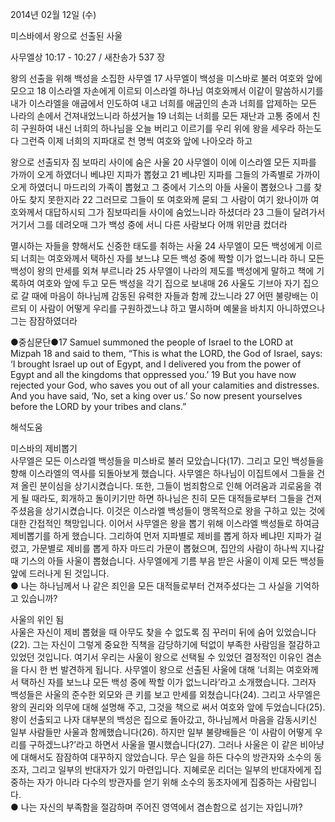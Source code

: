 2014년 02월 12일 (수)

미스바에서 왕으로 선출된 사울



사무엘상 10:17 - 10:27 / 새찬송가 537 장


왕의 선출을 위해 백성을 소집한 사무엘
17 사무엘이 백성을 미스바로 불러 여호와 앞에 모으고 18 이스라엘 자손에게 이르되 이스라엘 하나님 여호와께서 이같이 말씀하시기를 내가 이스라엘을 애굽에서 인도하여 내고 너희를 애굽인의 손과 너희를 압제하는 모든 나라의 손에서 건져내었느니라 하셨거늘 19 너희는 너희를 모든 재난과 고통 중에서 친히 구원하여 내신 너희의 하나님을 오늘 버리고 이르기를 우리 위에 왕을 세우라 하는도다 그런즉 이제 너희의 지파대로 천 명씩 여호와 앞에 나아오라 하고

왕으로 선출되자 짐 보따리 사이에 숨은 사울
20 사무엘이 이에 이스라엘 모든 지파를 가까이 오게 하였더니 베냐민 지파가 뽑혔고 21 베냐민 지파를 그들의 가족별로 가까이 오게 하였더니 마드리의 가족이 뽑혔고 그 중에서 기스의 아들 사울이 뽑혔으나 그를 찾아도 찾지 못한지라 22 그러므로 그들이 또 여호와께 묻되 그 사람이 여기 왔나이까 여호와께서 대답하시되 그가 짐보따리들 사이에 숨었느니라 하셨더라 23 그들이 달려가서 거기서 그를 데려오매 그가 백성 중에 서니 다른 사람보다 어깨 위만큼 컸더라

멸시하는 자들을 향해서도 신중한 태도를 취하는 사울
24 사무엘이 모든 백성에게 이르되 너희는 여호와께서 택하신 자를 보느냐 모든 백성 중에 짝할 이가 없느니라 하니 모든 백성이 왕의 만세를 외쳐 부르니라 25 사무엘이 나라의 제도를 백성에게 말하고 책에 기록하여 여호와 앞에 두고 모든 백성을 각기 집으로 보내매 26 사울도 기브아 자기 집으로 갈 때에 마음이 하나님께 감동된 유력한 자들과 함께 갔느니라 27 어떤 불량배는 이르되 이 사람이 어떻게 우리를 구원하겠느냐 하고 멸시하며 예물을 바치지 아니하였으나 그는 잠잠하였더라



●중심문단●17 Samuel summoned the people of Israel to the LORD at Mizpah 18 and said to them, “This is what the LORD, the God of Israel, says: ‘I brought Israel up out of Egypt, and I delivered you from the power of Egypt and all the kingdoms that oppressed you.’ 19 But you have now rejected your God, who saves you out of all your calamities and distresses. And you have said, ‘No, set a king over us.’ So now present yourselves before the LORD by your tribes and clans.”

해석도움





미스바의 제비뽑기  
사무엘은 모든 이스라엘 백성들을 미스바로 불러 모았습니다(17). 그리고 모인 백성들을 향해 이스라엘의 역사를 되돌아보게 했습니다. 사무엘은 하나님이 이집트에서 그들을 건져 올린 분이심을 상기시켰습니다. 또한, 그들이 범죄함으로 인해 어려움과 괴로움을 겪게 될 때라도, 회개하고 돌이키기만 하면 하나님은 친히 모든 대적들로부터 그들을 건져주셨음을 상기시켰습니다. 이것은 이스라엘 백성들이 맹목적으로 왕을 구하고 있는 것에 대한 간접적인 책망입니다. 이어서 사무엘은 왕을 뽑기 위해 이스라엘 백성들로 하여금 제비뽑기를 하게 했습니다. 그리하여 먼저 지파별로 제비를 뽑게 하자 베냐민 지파가 걸렸고, 가문별로 제비를 뽑게 하자 마드리 가문이 뽑혔으며, 집안의 사람이 하나씩 지나갈 때 기스의 아들 사울이 뽑혔습니다. 사무엘에게 기름 부음 받은 사울이 이제 모든 백성들 앞에 드러나게 된 것입니다.   
● 나는 하나님께서 나 같은 죄인을 모든 대적들로부터 건져주셨다는 그 사실을 기억하고 있습니까? 

사울의 위인 됨  
사울은 자신이 제비 뽑혔을 때 아무도 찾을 수 없도록 짐 꾸러미 뒤에 숨어 있었습니다(22). 그는 자신이 그렇게 중요한 직책을 감당하기에 턱없이 부족한 사람임을 절감하고 있었던 것입니다. 여기서 우리는 사울이 왕으로 선택될 수 있었던 결정적인 이유인 겸손을 다시 한 번 발견하게 됩니다. 사무엘이 왕으로 선출된 사울에 대해 ‘너희는 여호와께서 택하신 자를 보느냐 모든 백성 중에 짝할 이가 없느니라’라고 소개했습니다. 그러자 백성들은 사울의 준수한 외모와 큰 키를 보고 만세를 외쳤습니다(24). 그리고 사무엘은 왕의 권리와 의무에 대해 설명해 주고, 그것을 책으로 써서 여호와 앞에 두었습니다(25). 왕이 선출되고 나자 대부분의 백성은 집으로 돌아갔고, 하나님께서 마음을 감동시키신 일부 사람들만 사울과 함께했습니다(26). 하지만 일부 불량배들은 ‘이 사람이 어떻게 우리를 구하겠느냐?’라고 하면서 사울을 멸시했습니다(27). 그러나 사울은 이 같은 비아냥에 대해서도 잠잠하여 대꾸하지 않았습니다. 무슨 일을 하든 다수의 방관자와 소수의 동조자, 그리고 일부의 반대자가 있기 마련입니다. 지혜로운 리더는 일부의 반대자에게 집중하는 자가 아니라 다수의 방관자를 얻기 위해 소수의 동조자에게 집중하는 사람입니다.   
● 나는 자신의 부족함을 절감하며 주어진 영역에서 겸손함으로 섬기는 자입니까?